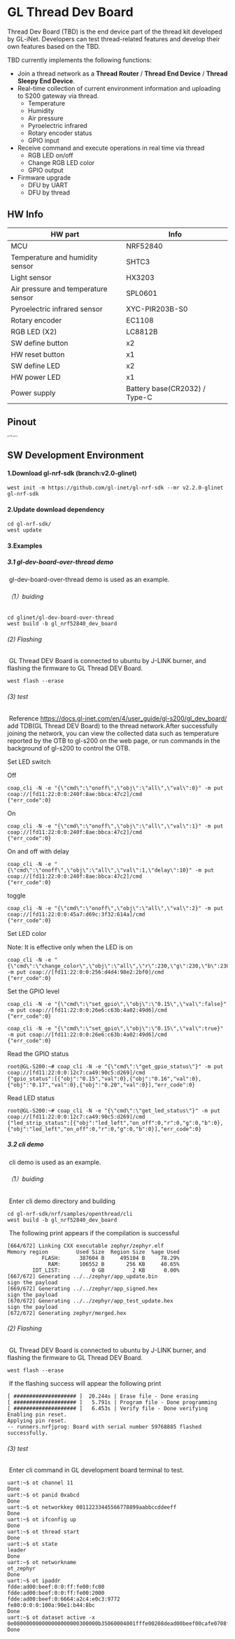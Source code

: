 # GL Thread Dev Board

Thread Dev Board (TBD) is the end device part of the thread kit developed by GL-iNet. Developers can test thread-related features and develop their own features based on the TBD.

TBD currently implements the following functions:

- Join a thread network as a **Thread Router** / **Thread End Device** / **Thread Sleepy End Device**.
- Real-time collection of current environment information and uploading to S200 gateway via thread.
    - Temperature 
    - Humidity 
    - Air pressure
    - Pyroelectric infrared
    - Rotary encoder status
    - GPIO input
- Receive command and execute operations in real time via thread
    - RGB LED on/off
    - Change RGB LED color
    - GPIO output
- Firmware upgrade
    - DFU by UART
    - DFU by thread

## HW Info

| HW part                             | Info                          |
| ----------------------------------- | ----------------------------- |
| MCU                                 | NRF52840                      |
| Temperature and humidity sensor     | SHTC3                         |
| Light sensor                        | HX3203                        |
| Air pressure and temperature sensor | SPL0601                       |
| Pyroelectric infrared sensor        | XYC-PIR203B-S0                |
| Rotary encoder                      | EC1108                        |
| RGB LED (X2)                        | LC8812B                       |
| SW define button                    | x2                            |
| HW reset button                     | x1                            |
| SW define LED                       | x2                            |
| HW power LED                        | x1                            |
| Power supply                        | Battery base(CR2032) / Type-C |

## Pinout

<img src="./docs/img/gl_thread_dev_board_pinout.jpg" alt="TDB_pinout" style="zoom: 25%;" />

## SW Development Environment

#### 1.Download gl-nrf-sdk (branch:v2.0-glinet) 

```
west init -m https://github.com/gl-inet/gl-nrf-sdk --mr v2.2.0-glinet gl-nrf-sdk
```

#### 2.Update download dependency

```
cd gl-nrf-sdk/
west update
```

#### 3.Examples

##### 3.1 gl-dev-board-over-thread demo 

​	gl-dev-board-over-thread demo is used as an example.

###### （1）buiding

```
cd glinet/gl-dev-board-over-thread
west build -b gl_nrf52840_dev_board 
```

######    (2) Flashing

​	GL Thread DEV Board is connected to ubuntu by J-LINK burner, and flashing the firmware to GL Thread DEV Board.

```
west flash --erase
```

######    (3) test

​	Reference https://docs.gl-inet.com/en/4/user_guide/gl-s200/gl_dev_board/ add TDB(GL Thread DEV Board) to the thread network.After successfully joining the network, you can view the collected data such as temperature reported by the OTB to gl-s200 on the web page, or run commands in the background of gl-s200 to control the OTB.

Set LED switch

Off

```shell
coap_cli -N -e "{\"cmd\":\"onoff\",\"obj\":\"all\",\"val\":0}" -m put coap://[fd11:22:0:0:240f:8ae:bbca:47c2]/cmd
{"err_code":0}
```

On

```shell
coap_cli -N -e "{\"cmd\":\"onoff\",\"obj\":\"all\",\"val\":1}" -m put coap://[fd11:22:0:0:240f:8ae:bbca:47c2]/cmd
{"err_code":0}
```

On and off with delay

```plaintext
coap_cli -N -e "{\"cmd\":\"onoff\",\"obj\":\"all\",\"val\":1,\"delay\":10}" -m put coap://[fd11:22:0:0:240f:8ae:bbca:47c2]/cmd
{"err_code":0}
```

toggle

```shell
coap_cli -N -e "{\"cmd\":\"onoff\",\"obj\":\"all\",\"val\":2}" -m put coap://[fd11:22:0:0:45a7:d69c:3f32:614a]/cmd
{"err_code":0}
```

Set LED color

Note: It is effective only when the LED is on

```shell
coap_cli -N -e "{\"cmd\":\"change_color\",\"obj\":\"all\",\"r\":230,\"g\":230,\"b\":230}" -m put coap://[fd11:22:0:0:256:d4d4:98e2:2bf0]/cmd
{"err_code":0}
```

Set the GPIO level

```shell
coap_cli -N -e "{\"cmd\":\"set_gpio\",\"obj\":\"0.15\",\"val\":false}" -m put coap://[fd11:22:0:0:26e6:c63b:4a02:49d6]/cmd
{"err_code":0}
```

```shell
coap_cli -N -e "{\"cmd\":\"set_gpio\",\"obj\":\"0.15\",\"val\":true}" -m put coap://[fd11:22:0:0:26e6:c63b:4a02:49d6]/cmd
{"err_code":0}
```

Read the GPIO status

```shell
root@GL-S200:~# coap_cli -N -e "{\"cmd\":\"get_gpio_status\"}" -m put coap://[fd11:22:0:0:12c7:ca49:90c5:d269]/cmd
{"gpio_status":[{"obj":"0.15","val":0},{"obj":"0.16","val":0},{"obj":"0.17","val":0},{"obj":"0.20","val":0}],"err_code":0}
```

Read LED status

```shell
root@GL-S200:~# coap_cli -N -e "{\"cmd\":\"get_led_status\"}" -m put coap://[fd11:22:0:0:12c7:ca49:90c5:d269]/cmd
{"led_strip_status":[{"obj":"led_left","on_off":0,"r":0,"g":0,"b":0},{"obj":"led_left","on_off":0,"r":0,"g":0,"b":0}],"err_code":0}
```

##### 3.2 cli demo 

​	cli demo is used as an example.

###### （1）buiding

​	Enter cli demo directory and building

```
cd gl-nrf-sdk/nrf/samples/openthread/cli
west build -b gl_nrf52840_dev_board
```

​	The following print appears if the compilation is successful

```
[664/672] Linking CXX executable zephyr/zephyr.elf
Memory region         Used Size  Region Size  %age Used
           FLASH:      387604 B     495104 B     78.29%
             RAM:      106552 B       256 KB     40.65%
        IDT_LIST:          0 GB         2 KB      0.00%
[667/672] Generating ../../zephyr/app_update.bin
sign the payload
[669/672] Generating ../../zephyr/app_signed.hex
sign the payload
[670/672] Generating ../../zephyr/app_test_update.hex
sign the payload
[672/672] Generating zephyr/merged.hex

```

######   (2) Flashing	

​	GL Thread DEV Board is connected to ubuntu by J-LINK burner, and flashing the firmware to GL Thread DEV Board.

```
west flash --erase
```

​	If the flashing success will appear the following print

```
[ #################### ]  20.244s | Erase file - Done erasing                                                          
[ #################### ]   5.791s | Program file - Done programming                                                    
[ #################### ]   6.453s | Verify file - Done verifying                                                       
Enabling pin reset.
Applying pin reset.
-- runners.nrfjprog: Board with serial number 59768885 flashed successfully.
```

######    (3) test

​	Enter cli command in GL development board terminal to test.

```
uart:~$ ot channel 11
Done
uart:~$ ot panid 0xabcd
Done
uart:~$ ot networkkey 00112233445566778899aabbccddeeff
Done
uart:~$ ot ifconfig up
Done
uart:~$ ot thread start
Done
uart:~$ ot state
leader
Done
uart:~$ ot networkname
ot_zephyr
Done
uart:~$ ot ipaddr
fdde:ad00:beef:0:0:ff:fe00:fc00
fdde:ad00:beef:0:0:ff:fe00:2000
fdde:ad00:beef:0:6664:a2c4:e0c3:9772
fe80:0:0:0:100a:90e1:b44:8bc
Done
uart:~$ ot dataset active -x
0e080000000000000000000300000b35060004001fffe00208dead00beef00cafe0708fddead00beef0000051000112233445566778899aabbccddeeff03096f745f7a65706879720102abcd04104407e0cbde217a7be71da8da414913cd0c0402a0f7f8
Done
```

​	

